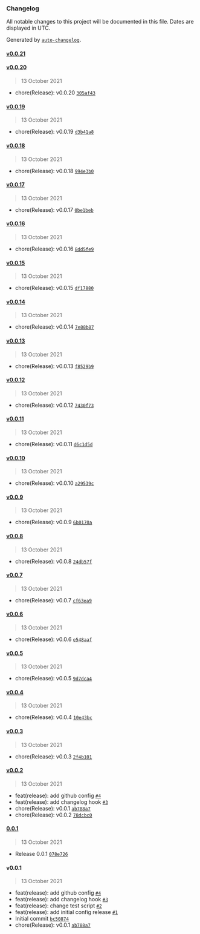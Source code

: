 ### Changelog

All notable changes to this project will be documented in this file. Dates are displayed in UTC.

Generated by [`auto-changelog`](https://github.com/CookPete/auto-changelog).

#### [v0.0.21](https://github.corp.globant.com/jhony-lopez/release-test/compare/v0.0.20...v0.0.21)

#### [v0.0.20](https://github.corp.globant.com/jhony-lopez/release-test/compare/v0.0.19...v0.0.20)

> 13 October 2021

- chore(Release): v0.0.20 [`305af43`](https://github.corp.globant.com/jhony-lopez/release-test/commit/305af43a189987dffe991711cd99995d8c46e5c9)

#### [v0.0.19](https://github.corp.globant.com/jhony-lopez/release-test/compare/v0.0.18...v0.0.19)

> 13 October 2021

- chore(Release): v0.0.19 [`d3b41a8`](https://github.corp.globant.com/jhony-lopez/release-test/commit/d3b41a896add2886161b3d07f8e2896fa190c3bf)

#### [v0.0.18](https://github.corp.globant.com/jhony-lopez/release-test/compare/v0.0.17...v0.0.18)

> 13 October 2021

- chore(Release): v0.0.18 [`994e3b0`](https://github.corp.globant.com/jhony-lopez/release-test/commit/994e3b0df4f45b3cffe81adb8a3044c342dc8801)

#### [v0.0.17](https://github.corp.globant.com/jhony-lopez/release-test/compare/v0.0.16...v0.0.17)

> 13 October 2021

- chore(Release): v0.0.17 [`0be1beb`](https://github.corp.globant.com/jhony-lopez/release-test/commit/0be1beb0b61c4bb8c89d346fc64121fe3c9142cc)

#### [v0.0.16](https://github.corp.globant.com/jhony-lopez/release-test/compare/v0.0.15...v0.0.16)

> 13 October 2021

- chore(Release): v0.0.16 [`8dd5fe9`](https://github.corp.globant.com/jhony-lopez/release-test/commit/8dd5fe94a893cb6b3c03dd0dc111fc7128d22f7c)

#### [v0.0.15](https://github.corp.globant.com/jhony-lopez/release-test/compare/v0.0.14...v0.0.15)

> 13 October 2021

- chore(Release): v0.0.15 [`df17880`](https://github.corp.globant.com/jhony-lopez/release-test/commit/df178807973c68f6f172c58355121bdd86959d04)

#### [v0.0.14](https://github.corp.globant.com/jhony-lopez/release-test/compare/v0.0.13...v0.0.14)

> 13 October 2021

- chore(Release): v0.0.14 [`7e88b87`](https://github.corp.globant.com/jhony-lopez/release-test/commit/7e88b87030bc375c4b458db614c366030e95c011)

#### [v0.0.13](https://github.corp.globant.com/jhony-lopez/release-test/compare/v0.0.12...v0.0.13)

> 13 October 2021

- chore(Release): v0.0.13 [`f8529b9`](https://github.corp.globant.com/jhony-lopez/release-test/commit/f8529b98787f60936fa235d2462e768b78b6720d)

#### [v0.0.12](https://github.corp.globant.com/jhony-lopez/release-test/compare/v0.0.11...v0.0.12)

> 13 October 2021

- chore(Release): v0.0.12 [`7430f73`](https://github.corp.globant.com/jhony-lopez/release-test/commit/7430f735d0d750817150c0b628b21db2e28d40bb)

#### [v0.0.11](https://github.corp.globant.com/jhony-lopez/release-test/compare/v0.0.10...v0.0.11)

> 13 October 2021

- chore(Release): v0.0.11 [`d6c1d5d`](https://github.corp.globant.com/jhony-lopez/release-test/commit/d6c1d5de22c7972df6b24df09cecbf837f254a27)

#### [v0.0.10](https://github.corp.globant.com/jhony-lopez/release-test/compare/v0.0.9...v0.0.10)

> 13 October 2021

- chore(Release): v0.0.10 [`a29539c`](https://github.corp.globant.com/jhony-lopez/release-test/commit/a29539c0b7c3c652abd46e922d23e10aa7d0ce14)

#### [v0.0.9](https://github.corp.globant.com/jhony-lopez/release-test/compare/v0.0.8...v0.0.9)

> 13 October 2021

- chore(Release): v0.0.9 [`6b0170a`](https://github.corp.globant.com/jhony-lopez/release-test/commit/6b0170a463533d880274dcacbed0a154e1d62d7c)

#### [v0.0.8](https://github.corp.globant.com/jhony-lopez/release-test/compare/v0.0.7...v0.0.8)

> 13 October 2021

- chore(Release): v0.0.8 [`24db57f`](https://github.corp.globant.com/jhony-lopez/release-test/commit/24db57f977a42d6ff150e0df43cb5977d6fa11b8)

#### [v0.0.7](https://github.corp.globant.com/jhony-lopez/release-test/compare/v0.0.6...v0.0.7)

> 13 October 2021

- chore(Release): v0.0.7 [`cf63ea9`](https://github.corp.globant.com/jhony-lopez/release-test/commit/cf63ea92d37b663454d8dc3ac5c3fe0dcab55af4)

#### [v0.0.6](https://github.corp.globant.com/jhony-lopez/release-test/compare/v0.0.5...v0.0.6)

> 13 October 2021

- chore(Release): v0.0.6 [`e548aaf`](https://github.corp.globant.com/jhony-lopez/release-test/commit/e548aaf45ddf354624345be4fb8e0abe91eb9d19)

#### [v0.0.5](https://github.corp.globant.com/jhony-lopez/release-test/compare/v0.0.4...v0.0.5)

> 13 October 2021

- chore(Release): v0.0.5 [`9d7dca4`](https://github.corp.globant.com/jhony-lopez/release-test/commit/9d7dca41a0a69ecf3c5977c13ee6c947275e9874)

#### [v0.0.4](https://github.corp.globant.com/jhony-lopez/release-test/compare/v0.0.3...v0.0.4)

> 13 October 2021

- chore(Release): v0.0.4 [`10e43bc`](https://github.corp.globant.com/jhony-lopez/release-test/commit/10e43bc1dbdc07928d8f89e7c40ab25430ad2478)

#### [v0.0.3](https://github.corp.globant.com/jhony-lopez/release-test/compare/v0.0.2...v0.0.3)

> 13 October 2021

- chore(Release): v0.0.3 [`2f4b101`](https://github.corp.globant.com/jhony-lopez/release-test/commit/2f4b1018a108c2afc1c32ad422506bfc4668673d)

#### [v0.0.2](https://github.corp.globant.com/jhony-lopez/release-test/compare/0.0.1...v0.0.2)

> 13 October 2021

- feat(release): add github config [`#4`](https://github.corp.globant.com/jhony-lopez/release-test/pull/4)
- feat(release): add changelog hook [`#3`](https://github.corp.globant.com/jhony-lopez/release-test/pull/3)
- chore(Release): v0.0.1 [`ab788a7`](https://github.corp.globant.com/jhony-lopez/release-test/commit/ab788a7f9e016abe163d3f0c19fefb51b86951c8)
- chore(Release): v0.0.2 [`78dcbc0`](https://github.corp.globant.com/jhony-lopez/release-test/commit/78dcbc05f34d5fef3531c306f1ca53c75a6d31ff)

#### [0.0.1](https://github.corp.globant.com/jhony-lopez/release-test/compare/v0.0.1...0.0.1)

> 13 October 2021

- Release 0.0.1 [`078e726`](https://github.corp.globant.com/jhony-lopez/release-test/commit/078e7262a733c3bed0cb63db007491c1f555a44f)

#### v0.0.1

> 13 October 2021

- feat(release): add github config [`#4`](https://github.corp.globant.com/jhony-lopez/release-test/pull/4)
- feat(release): add changelog hook [`#3`](https://github.corp.globant.com/jhony-lopez/release-test/pull/3)
- feat(release): change test script [`#2`](https://github.corp.globant.com/jhony-lopez/release-test/pull/2)
- feat(release): add initial config release [`#1`](https://github.corp.globant.com/jhony-lopez/release-test/pull/1)
- Initial commit [`bc50874`](https://github.corp.globant.com/jhony-lopez/release-test/commit/bc50874ee8436acccd2a1d109c5087abc9b0b4ac)
- chore(Release): v0.0.1 [`ab788a7`](https://github.corp.globant.com/jhony-lopez/release-test/commit/ab788a7f9e016abe163d3f0c19fefb51b86951c8)
